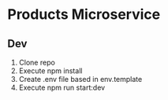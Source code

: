 # Products Microservice

## Dev

1. Clone repo
2. Execute npm install
3. Create .env file based in env.template
4. Execute npm run start:dev
